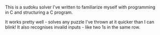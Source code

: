This is a sudoku solver I've written to familiarize myself with programming in C and structuring a C program.

It works pretty well - solves any puzzle I've thrown at it quicker than I can blink! It also recognises invalid inputs - like two 1s in the same row.
